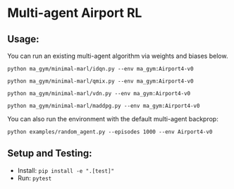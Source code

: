 # Multi-agent Airport RL

## Usage:
You can run an existing multi-agent algorithm via weights and biases below.

``` python ma_gym/minimal-marl/idqn.py --env ma_gym:Airport4-v0 ```

``` python ma_gym/minimal-marl/qmix.py --env ma_gym:Airport4-v0 ```

``` python ma_gym/minimal-marl/vdn.py --env ma_gym:Airport4-v0 ```

``` python ma_gym/minimal-marl/maddpg.py --env ma_gym:Airport4-v0 ```

You can also run the environment with the default multi-agent backprop:

``` python examples/random_agent.py --episodes 1000 --env Airport4-v0 ```



## Setup and Testing:

- Install: ```pip install -e ".[test]" ```
- Run: ```pytest```




